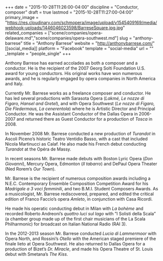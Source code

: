 +++
date = "2015-10-28T11:26:00-04:00"
discipline = "Conductor, composer"
draft = true
lastmod = "2015-10-28T11:27:00-04:00"
primary_image = "https://res.cloudinary.com/schmopera/image/upload/v1545409169/media/webhook-uploads/1446046023598/BarreseSquare.jpg.jpg"
related_companies = ["scene/companies/opera-delaware.md","scene/companies/opera-southwest.md"]
slug = "anthony-barrese"
title = "Anthony Barrese"
website = "http://anthonybarrese.com/"
[[social_media]]
platform = "Facebook"
template = "social-media"
url = ""
_template = "people_single"
+++

Anthony Barrese has earned accolades as both a composer and a conductor. He is the recipient of the 2007 Georg Solti Foundation U.S. award for young conductors. His original works have won numerous awards, and he is regularly engaged by opera companies in North America and Italy.

Currently Mr. Barrese works as a freelance composer and conductor. He has led several productions with Sarasota Opera (*Lakmé, Le nozze di Figaro, Hansel and Gretel*), and with Opera Southwest (*Le nozze di Figaro, Die Fledermaus, La cenerentola*) where he is Artistic Director and Principal Conductor. He was the Assistant Conductor of the Dallas Opera in 2006-2007 and returned there as Guest Conductor for a production of *Tosca* in 2008.

In November 2008 Mr. Barrese conducted a new production of *Turandot* in Ascoli Piceno’s historic Teatro Ventidio Basso, with a cast that included Nicola Martinucci as Calaf. He also made his French debut conducting *Turandot* at the Opéra de Massy.

In recent seasons Mr. Barrese made debuts with Boston Lyric Opera (*Don Giovanni*), Mercury Opera, Edmonton (*Il tabarro*) and DePaul Opera Theater (Ned Rorem’s *Our Town*).

Mr. Barrese is the recipient of numerous composition awards including a N.E.C. Contemporary Ensemble Composition Competition Award for his *Madrigale a 3 voci femminili*, and two B.M.I. Student Composers Awards. As a musicologist, Mr. Barrese rediscovered, prepared, and edited the critical edition of Franco Faccio’s opera *Amleto*, in conjunction with Casa Ricordi.

He made his operatic conducting debut in Milan with *La bohème* and recorded Roberto Andreoni’s *quattro luci sul lago* with ”I Solisti della Scala” (a chamber group made up of the first chair musicians of the La Scala Philharmonic) for broadcast on Italian National Radio (RAI 3).

In the 2012-2013 season Mr. Barrese conducted *Lucia di Lammermoor* with Opera North, and Rossini’s *Otello* with the American staged premiere of the finale lieto at Opera Southwest. He also returned to Dallas Opera for a production of Bizet’s *Dr. Miracle*, and made his Opera Theatre of St. Louis debut with Smetana’s *The Kiss*.
